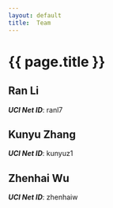 ```yaml
---
layout: default
title:  Team
---
```


# {{ page.title }}


## Ran Li
***UCI Net ID***: ranl7

## Kunyu Zhang
***UCI Net ID***: kunyuz1

## Zhenhai Wu
***UCI Net ID***: zhenhaiw
